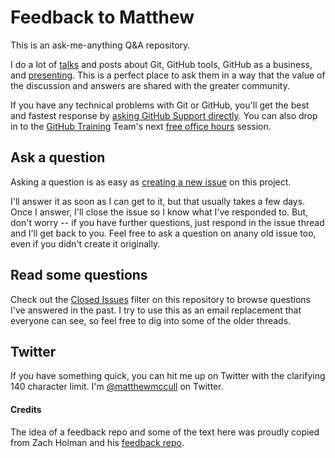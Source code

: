Feedback to Matthew
=============================

This is an ask-me-anything Q&A repository.

I do a lot of [talks](https://speakerdeck.com/u/matthewmccullough) and posts about Git, GitHub tools, GitHub as a business, and [presenting](http://presentationpatterns.com). This is a perfect place to ask them in a way that the value of the discussion and answers are shared with the greater community.

If you have any technical problems with Git or GitHub, you'll get the best and fastest response by [asking GitHub Support directly](https://github.com/contact). You can also drop in to the [GitHub Training](https://github.com/training) Team's next [free office hours](http://github.com/training/free) session.


Ask a question
------------------------------------

Asking a question is as easy as [creating a new issue](https://github.com/matthewmccullough/feedback/issues) on this project.

I'll answer it as soon as I can get to it, but that usually takes a few days. Once I answer, I'll close the issue so I know what I've responded to. But, don't worry -- if you have further questions, just respond in the issue thread and I'll get back to you. Feel free to ask a question on anany old issue too, even if you didn't create it originally.


Read some questions
------------------------------------

Check out the [Closed Issues](https://github.com/matthewmccullough/feedback/issues?sort=created&direction=desc&state=closed&page=1) filter on this repository to browse questions I've answered in the past. I try to use this as an email replacement that everyone can see, so feel free to dig into some of the older threads.


Twitter
------------------------------------
If you have something quick, you can hit me up on Twitter with the clarifying 140 character limit. I'm [@matthewmccull](http://twitter.com/matthewmccull) on Twitter.


#### Credits
The idea of a feedback repo and some of the text here was proudly copied from Zach Holman and his [feedback repo](https://github.com/holman/feedback).